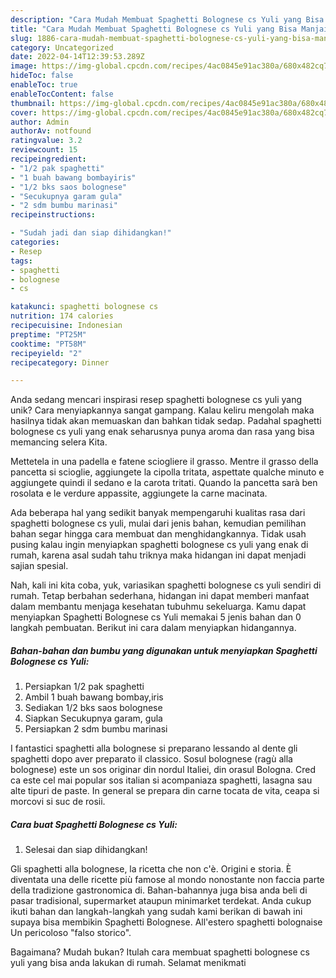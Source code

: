 ```yaml
---
description: "Cara Mudah Membuat Spaghetti Bolognese cs Yuli yang Bisa Manjain Lidah"
title: "Cara Mudah Membuat Spaghetti Bolognese cs Yuli yang Bisa Manjain Lidah"
slug: 1886-cara-mudah-membuat-spaghetti-bolognese-cs-yuli-yang-bisa-manjain-lidah
category: Uncategorized
date: 2022-04-14T12:39:53.289Z
image: https://img-global.cpcdn.com/recipes/4ac0845e91ac380a/680x482cq70/spaghetti-bolognese-cs-yuli-foto-resep-utama.jpg
hideToc: false
enableToc: true
enableTocContent: false
thumbnail: https://img-global.cpcdn.com/recipes/4ac0845e91ac380a/680x482cq70/spaghetti-bolognese-cs-yuli-foto-resep-utama.jpg
cover: https://img-global.cpcdn.com/recipes/4ac0845e91ac380a/680x482cq70/spaghetti-bolognese-cs-yuli-foto-resep-utama.jpg
author: Admin
authorAv: notfound
ratingvalue: 3.2
reviewcount: 15
recipeingredient:
- "1/2 pak spaghetti"
- "1 buah bawang bombayiris"
- "1/2 bks saos bolognese"
- "Secukupnya garam gula"
- "2 sdm bumbu marinasi"
recipeinstructions:

- "Sudah jadi dan siap dihidangkan!"
categories:
- Resep
tags:
- spaghetti
- bolognese
- cs

katakunci: spaghetti bolognese cs 
nutrition: 174 calories
recipecuisine: Indonesian
preptime: "PT25M"
cooktime: "PT58M"
recipeyield: "2"
recipecategory: Dinner

---
```





Anda sedang mencari inspirasi resep spaghetti bolognese cs yuli yang unik? Cara menyiapkannya sangat gampang. Kalau keliru mengolah maka hasilnya tidak akan memuaskan dan bahkan tidak sedap. Padahal spaghetti bolognese cs yuli yang enak seharusnya punya aroma dan rasa yang bisa memancing selera Kita.





Mettetela in una padella e fatene sciogliere il grasso. Mentre il grasso della pancetta si scioglie, aggiungete la cipolla tritata, aspettate qualche minuto e aggiungete quindi il sedano e la carota tritati. Quando la pancetta sarà ben rosolata e le verdure appassite, aggiungete la carne macinata.

Ada beberapa hal yang sedikit banyak mempengaruhi kualitas rasa dari spaghetti bolognese cs yuli, mulai dari jenis bahan, kemudian pemilihan bahan segar hingga cara membuat dan menghidangkannya. Tidak usah pusing kalau ingin menyiapkan spaghetti bolognese cs yuli yang enak di rumah, karena asal sudah tahu triknya maka hidangan ini dapat menjadi sajian spesial.






Nah, kali ini kita coba, yuk, variasikan spaghetti bolognese cs yuli sendiri di rumah. Tetap berbahan sederhana, hidangan ini dapat memberi manfaat dalam membantu menjaga kesehatan tubuhmu sekeluarga. Kamu dapat menyiapkan Spaghetti Bolognese cs Yuli memakai 5 jenis bahan dan 0 langkah pembuatan. Berikut ini cara dalam menyiapkan hidangannya.

<!--inarticleads1-->

##### Bahan-bahan dan bumbu yang digunakan untuk menyiapkan Spaghetti Bolognese cs Yuli:

1. Persiapkan 1/2 pak spaghetti
1. Ambil 1 buah bawang bombay,iris
1. Sediakan 1/2 bks saos bolognese
1. Siapkan Secukupnya garam, gula
1. Persiapkan 2 sdm bumbu marinasi


I fantastici spaghetti alla bolognese si preparano lessando al dente gli spaghetti dopo aver preparato il classico. Sosul bolognese (ragù alla bolognese) este un sos originar din nordul Italiei, din orasul Bologna. Cred ca este cel mai popular sos italian si acompaniaza spaghetti, lasagna sau alte tipuri de paste. In general se prepara din carne tocata de vita, ceapa si morcovi si suc de rosii. 

<!--inarticleads2-->

##### Cara buat Spaghetti Bolognese cs Yuli:


1. Selesai dan siap dihidangkan!

Gli spaghetti alla bolognese, la ricetta che non c&#39;è. Origini e storia. È diventata una delle ricette più famose al mondo nonostante non faccia parte della tradizione gastronomica di. Bahan-bahannya juga bisa anda beli di pasar tradisional, supermarket ataupun minimarket terdekat. Anda cukup ikuti bahan dan langkah-langkah yang sudah kami berikan di bawah ini supaya bisa membikin Spaghetti Bolognese. All&#39;estero spaghetti bolognaise Un pericoloso &#34;falso storico&#34;. 

Bagaimana? Mudah bukan? Itulah cara membuat spaghetti bolognese cs yuli yang bisa anda lakukan di rumah. Selamat menikmati

